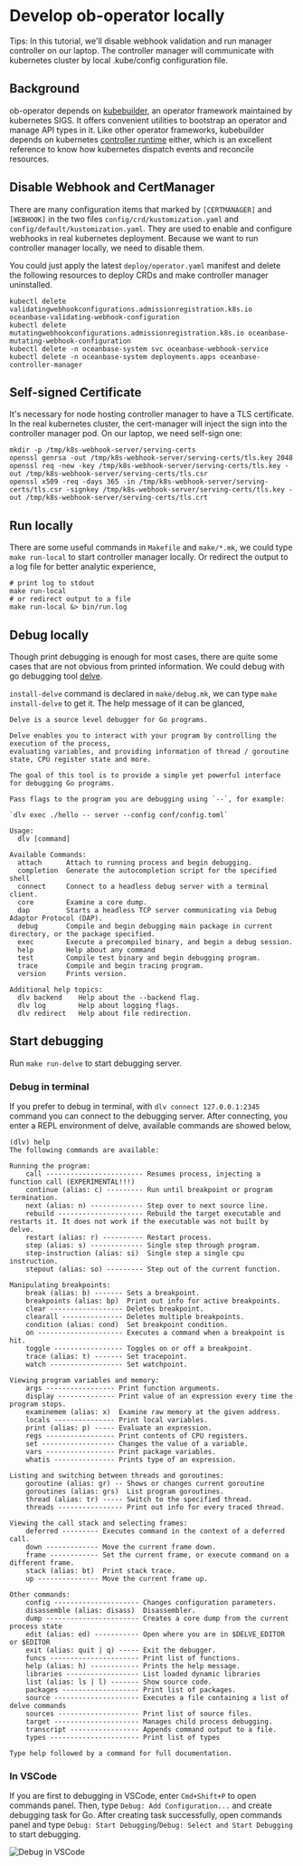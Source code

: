 # Develop ob-operator locally

Tips: In this tutorial, we'll disable webhook validation and run manager controller on our laptop. The controller manager will communicate with kubernetes cluster by local .kube/config configuration file.

## Background

ob-operator depends on [kubebuilder](https://kubebuilder.io/introduction), an operator framework maintained by kubernetes SIGS. It offers convenient utilities to bootstrap an operator and manage API types in it. Like other operator frameworks, kubebuilder depends on kubernetes [controller runtime](https://github.com/kubernetes-sigs/controller-runtime) either, which is an excellent reference to know how kubernetes dispatch events and reconcile resources.

## Disable Webhook and CertManager

There are many configuration items that marked by `[CERTMANAGER]` and `[WEBHOOK]` in the two files `config/crd/kustomization.yaml` and `config/default/kustomization.yaml`. They are used to enable and configure webhooks in real kubernetes deployment. Because we want to run controller manager locally, we need to disable them.

You could just apply the latest `deploy/operator.yaml` manifest and delete the following resources to deploy CRDs and make controller manager uninstalled. 

```shell
kubectl delete validatingwebhookconfigurations.admissionregistration.k8s.io oceanbase-validating-webhook-configuration
kubectl delete mutatingwebhookconfigurations.admissionregistration.k8s.io oceanbase-mutating-webhook-configuration
kubectl delete -n oceanbase-system svc oceanbase-webhook-service
kubectl delete -n oceanbase-system deployments.apps oceanbase-controller-manager
```

## Self-signed Certificate

It's necessary for node hosting controller manager to have a TLS certificate. In the real kubernetes cluster, the cert-manager will inject the sign into the controller manager pod. On our laptop, we need self-sign one:

```shell
mkdir -p /tmp/k8s-webhook-server/serving-certs
openssl genrsa -out /tmp/k8s-webhook-server/serving-certs/tls.key 2048
openssl req -new -key /tmp/k8s-webhook-server/serving-certs/tls.key -out /tmp/k8s-webhook-server/serving-certs/tls.csr
openssl x509 -req -days 365 -in /tmp/k8s-webhook-server/serving-certs/tls.csr -signkey /tmp/k8s-webhook-server/serving-certs/tls.key -out /tmp/k8s-webhook-server/serving-certs/tls.crt
```

## Run locally

There are some useful commands in `Makefile` and `make/*.mk`, we could type `make run-local` to start controller manager locally. Or redirect the output to a log file for better analytic experience, 

```shell
# print log to stdout
make run-local
# or redirect output to a file
make run-local &> bin/run.log
```

## Debug locally

Though print debugging is enough for most cases, there are quite some cases that are not obvious from printed information. We could debug with go debugging tool [delve](https://github.com/go-delve/delve).

`install-delve` command is declared in `make/debug.mk`, we can type `make install-delve` to get it. The help message of it can be glanced, 

```shell dlv help
Delve is a source level debugger for Go programs.

Delve enables you to interact with your program by controlling the execution of the process,
evaluating variables, and providing information of thread / goroutine state, CPU register state and more.

The goal of this tool is to provide a simple yet powerful interface for debugging Go programs.

Pass flags to the program you are debugging using `--`, for example:

`dlv exec ./hello -- server --config conf/config.toml`

Usage:
  dlv [command]

Available Commands:
  attach      Attach to running process and begin debugging.
  completion  Generate the autocompletion script for the specified shell
  connect     Connect to a headless debug server with a terminal client.
  core        Examine a core dump.
  dap         Starts a headless TCP server communicating via Debug Adaptor Protocol (DAP).
  debug       Compile and begin debugging main package in current directory, or the package specified.
  exec        Execute a precompiled binary, and begin a debug session.
  help        Help about any command
  test        Compile test binary and begin debugging program.
  trace       Compile and begin tracing program.
  version     Prints version.

Additional help topics:
  dlv backend    Help about the --backend flag.
  dlv log        Help about logging flags.
  dlv redirect   Help about file redirection.
```

## Start debugging

Run `make run-delve` to start debugging server.

### Debug in terminal

If you prefer to debug in terminal, with `dlv connect 127.0.0.1:2345` command you can connect to the debugging server. After connecting, you enter a REPL environment of delve, available commands are showed below, 

```shell
(dlv) help
The following commands are available:

Running the program:
    call ------------------------ Resumes process, injecting a function call (EXPERIMENTAL!!!)
    continue (alias: c) --------- Run until breakpoint or program termination.
    next (alias: n) ------------- Step over to next source line.
    rebuild --------------------- Rebuild the target executable and restarts it. It does not work if the executable was not built by delve.
    restart (alias: r) ---------- Restart process.
    step (alias: s) ------------- Single step through program.
    step-instruction (alias: si)  Single step a single cpu instruction.
    stepout (alias: so) --------- Step out of the current function.

Manipulating breakpoints:
    break (alias: b) ------- Sets a breakpoint.
    breakpoints (alias: bp)  Print out info for active breakpoints.
    clear ------------------ Deletes breakpoint.
    clearall --------------- Deletes multiple breakpoints.
    condition (alias: cond)  Set breakpoint condition.
    on --------------------- Executes a command when a breakpoint is hit.
    toggle ----------------- Toggles on or off a breakpoint.
    trace (alias: t) ------- Set tracepoint.
    watch ------------------ Set watchpoint.

Viewing program variables and memory:
    args ----------------- Print function arguments.
    display -------------- Print value of an expression every time the program stops.
    examinemem (alias: x)  Examine raw memory at the given address.
    locals --------------- Print local variables.
    print (alias: p) ----- Evaluate an expression.
    regs ----------------- Print contents of CPU registers.
    set ------------------ Changes the value of a variable.
    vars ----------------- Print package variables.
    whatis --------------- Prints type of an expression.

Listing and switching between threads and goroutines:
    goroutine (alias: gr) -- Shows or changes current goroutine
    goroutines (alias: grs)  List program goroutines.
    thread (alias: tr) ----- Switch to the specified thread.
    threads ---------------- Print out info for every traced thread.

Viewing the call stack and selecting frames:
    deferred --------- Executes command in the context of a deferred call.
    down ------------- Move the current frame down.
    frame ------------ Set the current frame, or execute command on a different frame.
    stack (alias: bt)  Print stack trace.
    up --------------- Move the current frame up.

Other commands:
    config --------------------- Changes configuration parameters.
    disassemble (alias: disass)  Disassembler.
    dump ----------------------- Creates a core dump from the current process state
    edit (alias: ed) ----------- Open where you are in $DELVE_EDITOR or $EDITOR
    exit (alias: quit | q) ----- Exit the debugger.
    funcs ---------------------- Print list of functions.
    help (alias: h) ------------ Prints the help message.
    libraries ------------------ List loaded dynamic libraries
    list (alias: ls | l) ------- Show source code.
    packages ------------------- Print list of packages.
    source --------------------- Executes a file containing a list of delve commands
    sources -------------------- Print list of source files.
    target --------------------- Manages child process debugging.
    transcript ----------------- Appends command output to a file.
    types ---------------------- Print list of types

Type help followed by a command for full documentation.
```

### In VSCode

If you are first to debugging in VSCode, enter `Cmd+Shift+P` to open commands panel. Then, type `Debug: Add Configuration...` and create debugging task for Go. After creating task successfully, open commands panel and type `Debug: Start Debugging`/`Debug: Select and Start Debugging` to start debugging.

![Debug in VSCode](/img/debug-in-vscode.png)